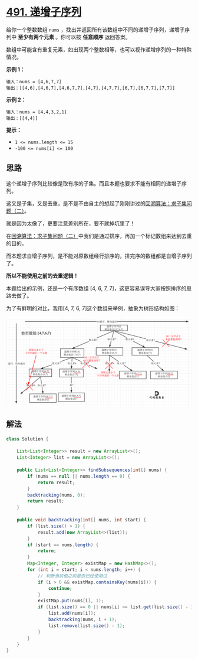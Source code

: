 # [491. 递增子序列](https://leetcode-cn.com/problems/increasing-subsequences/)

给你一个整数数组 `nums` ，找出并返回所有该数组中不同的递增子序列，递增子序列中 **至少有两个元素** 。你可以按 **任意顺序** 返回答案。

数组中可能含有重复元素，如出现两个整数相等，也可以视作递增序列的一种特殊情况。

 

**示例 1：**

```
输入：nums = [4,6,7,7]
输出：[[4,6],[4,6,7],[4,6,7,7],[4,7],[4,7,7],[6,7],[6,7,7],[7,7]]
```

**示例 2：**

```
输入：nums = [4,4,3,2,1]
输出：[[4,4]]
```

 

**提示：**

- `1 <= nums.length <= 15`
- `-100 <= nums[i] <= 100`

## 思路

这个递增子序列比较像是取有序的子集。而且本题也要求不能有相同的递增子序列。

这又是子集，又是去重，是不是不由自主的想起了刚刚讲过的[回溯算法：求子集问题（二）](https://mp.weixin.qq.com/s/WJ4JNDRJgsW3eUN72Hh3uQ)。

就是因为太像了，更要注意差别所在，要不就掉坑里了！

在[回溯算法：求子集问题（二）](https://mp.weixin.qq.com/s/WJ4JNDRJgsW3eUN72Hh3uQ)中我们是通过排序，再加一个标记数组来达到去重的目的。

而本题求自增子序列，是不能对原数组经行排序的，排完序的数组都是自增子序列了。

**所以不能使用之前的去重逻辑！**

本题给出的示例，还是一个有序数组 [4, 6, 7, 7]，这更容易误导大家按照排序的思路去做了。

为了有鲜明的对比，我用[4, 7, 6, 7]这个数组来举例，抽象为树形结构如图：

![491. 递增子序列1](images/491-1.png)

## 解法

```java
class Solution {

    List<List<Integer>> result = new ArrayList<>();
    List<Integer> list = new ArrayList<>();

    public List<List<Integer>> findSubsequences(int[] nums) {
        if (nums == null || nums.length == 0) {
            return result;
        }
        backtracking(nums, 0);
        return result;
    }

    public void backtracking(int[] nums, int start) {
        if (list.size() > 1) {
            result.add(new ArrayList<>(list));
        }
        if (start == nums.length) {
            return;
        }
        Map<Integer, Integer> existMap = new HashMap<>();
        for (int i = start; i < nums.length; i++) {
            // 判断当前值之前是否已经使用过
            if (i > 0 && existMap.containsKey(nums[i])) {
                continue;
            }
            existMap.put(nums[i], 1);
            if (list.size() == 0 || nums[i] >= list.get(list.size() - 1)) {
                list.add(nums[i]);
                backtracking(nums, i + 1);
                list.remove(list.size() - 1);
            }
        }
    }
}
```

